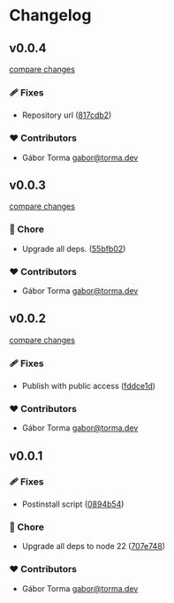 # Changelog


## v0.0.4

[compare changes](https://github.com/GaborTorma/mwm-nuxt-module-template/compare/v0.0.3...v0.0.4)

### 🩹 Fixes

- Repository url ([817cdb2](https://github.com/GaborTorma/mwm-nuxt-module-template/commit/817cdb2))

### ❤️ Contributors

- Gábor Torma <gabor@torma.dev>

## v0.0.3

[compare changes](https://github.com/GaborTorma/mwm-nuxt-module-template/compare/v0.0.2...v0.0.3)

### 🏡 Chore

- Upgrade all deps. ([55bfb02](https://github.com/GaborTorma/mwm-nuxt-module-template/commit/55bfb02))

### ❤️ Contributors

- Gábor Torma <gabor@torma.dev>

## v0.0.2

[compare changes](https://github.com/GaborTorma/mwm-nuxt-module-template/compare/v0.0.1...v0.0.2)

### 🩹 Fixes

- Publish with public access ([fddce1d](https://github.com/GaborTorma/mwm-nuxt-module-template/commit/fddce1d))

### ❤️ Contributors

- Gábor Torma <gabor@torma.dev>

## v0.0.1


### 🩹 Fixes

- Postinstall script ([0894b54](https://github.com/GaborTorma/mwm-nuxt-module-template/commit/0894b54))

### 🏡 Chore

- Upgrade all deps to node 22 ([707e748](https://github.com/GaborTorma/mwm-nuxt-module-template/commit/707e748))

### ❤️ Contributors

- Gábor Torma <gabor@torma.dev>

